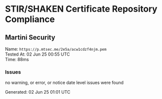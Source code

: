 # STIR/SHAKEN Certificate Repository Compliance

## Martini Security

Name: `https://p.mtsec.me/2e5a/acw1cdzf4njm.pem`\
Tested At: 02 Jun 25 00:55 UTC\
Time: 88ms

### Issues

no warning, or error, or notice date level issues were found

Generated: 02 Jun 25 01:01 UTC